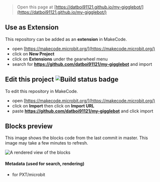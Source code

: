 
> Open this page at [https://datboi91121.github.io/my-gigglebot/](https://datboi91121.github.io/my-gigglebot/)

## Use as Extension

This repository can be added as an **extension** in MakeCode.

* open [https://makecode.microbit.org/](https://makecode.microbit.org/)
* click on **New Project**
* click on **Extensions** under the gearwheel menu
* search for **https://github.com/datboi91121/my-gigglebot** and import

## Edit this project ![Build status badge](https://github.com/datboi91121/my-gigglebot/workflows/MakeCode/badge.svg)

To edit this repository in MakeCode.

* open [https://makecode.microbit.org/](https://makecode.microbit.org/)
* click on **Import** then click on **Import URL**
* paste **https://github.com/datboi91121/my-gigglebot** and click import

## Blocks preview

This image shows the blocks code from the last commit in master.
This image may take a few minutes to refresh.

![A rendered view of the blocks](https://github.com/datboi91121/my-gigglebot/raw/master/.github/makecode/blocks.png)

#### Metadata (used for search, rendering)

* for PXT/microbit
<script src="https://makecode.com/gh-pages-embed.js"></script><script>makeCodeRender("{{ site.makecode.home_url }}", "{{ site.github.owner_name }}/{{ site.github.repository_name }}");</script>
